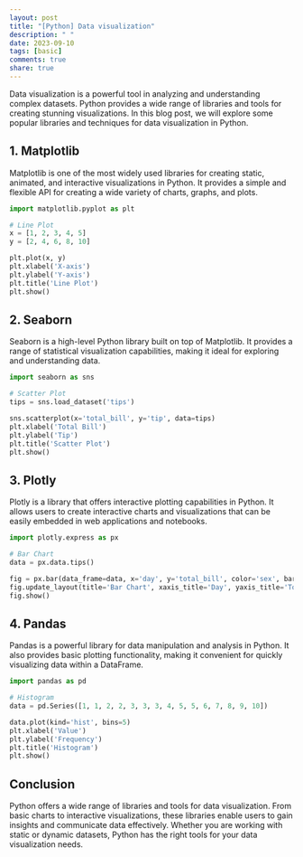 ```yaml
---
layout: post
title: "[Python] Data visualization"
description: " "
date: 2023-09-10
tags: [basic]
comments: true
share: true
---
```


Data visualization is a powerful tool in analyzing and understanding complex datasets. Python provides a wide range of libraries and tools for creating stunning visualizations. In this blog post, we will explore some popular libraries and techniques for data visualization in Python.

## 1. Matplotlib

Matplotlib is one of the most widely used libraries for creating static, animated, and interactive visualizations in Python. It provides a simple and flexible API for creating a wide variety of charts, graphs, and plots.

```python
import matplotlib.pyplot as plt

# Line Plot
x = [1, 2, 3, 4, 5]
y = [2, 4, 6, 8, 10]

plt.plot(x, y)
plt.xlabel('X-axis')
plt.ylabel('Y-axis')
plt.title('Line Plot')
plt.show()
```

## 2. Seaborn

Seaborn is a high-level Python library built on top of Matplotlib. It provides a range of statistical visualization capabilities, making it ideal for exploring and understanding data.

```python
import seaborn as sns

# Scatter Plot
tips = sns.load_dataset('tips')

sns.scatterplot(x='total_bill', y='tip', data=tips)
plt.xlabel('Total Bill')
plt.ylabel('Tip')
plt.title('Scatter Plot')
plt.show()
```

## 3. Plotly

Plotly is a library that offers interactive plotting capabilities in Python. It allows users to create interactive charts and visualizations that can be easily embedded in web applications and notebooks.

```python
import plotly.express as px

# Bar Chart
data = px.data.tips()

fig = px.bar(data_frame=data, x='day', y='total_bill', color='sex', barmode='group')
fig.update_layout(title='Bar Chart', xaxis_title='Day', yaxis_title='Total Bill')
fig.show()
```

## 4. Pandas

Pandas is a powerful library for data manipulation and analysis in Python. It also provides basic plotting functionality, making it convenient for quickly visualizing data within a DataFrame.

```python
import pandas as pd

# Histogram
data = pd.Series([1, 1, 2, 2, 3, 3, 3, 4, 5, 5, 6, 7, 8, 9, 10])

data.plot(kind='hist', bins=5)
plt.xlabel('Value')
plt.ylabel('Frequency')
plt.title('Histogram')
plt.show()
```

## Conclusion

Python offers a wide range of libraries and tools for data visualization. From basic charts to interactive visualizations, these libraries enable users to gain insights and communicate data effectively. Whether you are working with static or dynamic datasets, Python has the right tools for your data visualization needs.